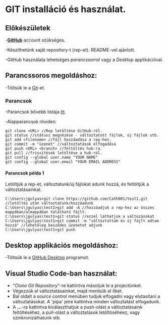 # GIT installáció és használat.

## Előkészületek

-[**GitHub**](https://github.com/) account szükséges.

-Készíthetünk saját repository-t (rep-et). README-vel ajánlott.

-GitHub használata lehetséges _parancssorral_ vagy a _Desktop_ applikációval.


## Parancssoros megoldáshoz:
-Töltsük le a [Git](https://git-scm.com/download/win)-et.

### Parancsok

-Parancsok bővebb listája [itt](https://confluence.atlassian.com/bitbucketserver/basic-git-commands-776639767.html).

-Alapparancsok röviden:

```
git clone <URL> //Rep letöltése GitHub-ról.
git status //státusz megnézése - változtatott fájlok, új fájlok stb.
git add <filename> //fájl hozzáadása a rep-hez.
git commit -m "üzenet" //változtatások elfogadása
git push <URL> <branch> //feltöltés hub-ra.
git pull //frissítések letöltése a hub-ról.
git config --global user.name "YOUR NAME"
git config --global user.email "YOUR EMAIL ADDRESS"

```






#### Parancsok példa 1

Letöltjük a rep-et, változtatunk/új fájlokat adunk hozzá, és feltöltjük a változtatásainkat.
```
C:\Users\jgulyas>git clone https://github.com/CaSh001/test1.git //letöltés után változtatunk/hozzáadunk
C:\Users\jgulyas\test1>git add -A //hozzáadjuk a rep-hez az összes mappában/almappában található fájlt.
C:\Users\jgulyas\test1>git status //ezzel láthatjuk a változásokat
C:\Users\jgulyas\test1>git commit -m "változtattam és új fájlt adtam hozzá" //lehetőleg beszédes üzenetet adjunk
C:\Users\jgulyas\test1>git push
```


## Desktop applikációs megoldáshoz:
-Töltsük le a [GitHub Desktop](https://desktop.github.com/) programot.


## Visual Studio Code-ban használat:
* "_Clone Git Repository_"-re kattintva másoljuk le a projectünket.
* Végezzük el változtatásainkat, majd mentsük el őket.
* Bal oldalt a _source control_ menüben tudjuk elfogadni vagy elutasítani a változtatásokat. A 'pipa' jelre kattintva minden változtatást elfogadunk.
* A __...__-ra kattintva kiválaszthatjuk a push-olást a változtatásaink feltöltéséhez, a pull-olást a változtatások letöltöséhéez, vagy szinkronizálhatunk stb.